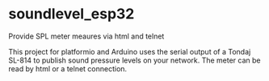# soundlevel_esp32
Provide SPL meter meaures via html and telnet

This project for platformio and Arduino uses the serial output of a Tondaj SL-814 to publish sound pressure levels on your network. The meter can be read by html or a telnet connection.
